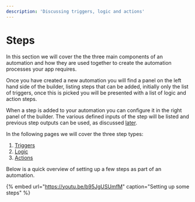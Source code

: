 ```yaml
---
description: 'Discussing triggers, logic and actions'
---
```


# Steps

In this section we will cover the the three main components of an automation and how they are used together to create the automation processes your app requires.

Once you have created a new automation you will find a panel on the left hand side of the builder, listing steps that can be added, initially only the list of triggers, once this is picked you will be presented with a list of logic and action steps.

When a step is added to your automation you can configure it in the right panel of the builder. The various defined inputs of the step will be listed and previous step outputs can be used, as discussed [later](../contextual-bindings.md).

In the following pages we will cover the three step types:

1. [Triggers](triggers.md)
2. [Logic](logic.md)
3. [Actions](actions.md)

Below is a quick overview of setting up a few steps as part of an automation.

{% embed url="https://youtu.be/b95JgUSUmfM" caption="Setting up some steps" %}

